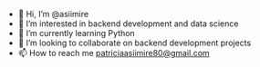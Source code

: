 - 👋 Hi, I’m @asiimire
- 👀 I’m interested in backend development and data science
- 🌱 I’m currently learning Python
- 💞️ I’m looking to collaborate on backend development projects
- 📫 How to reach me patriciaasiimire80@gmail.com

<!---
asiimire/asiimire is a ✨ special ✨ repository because its `README.md` (this file) appears on your GitHub profile.
You can click the Preview link to take a look at your changes.
--->

